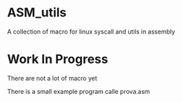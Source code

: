 # ASM_utils
A collection of macro for linux syscall and utils in assembly

# Work In Progress
There are not a lot of macro yet

There is a small example program calle prova.asm
